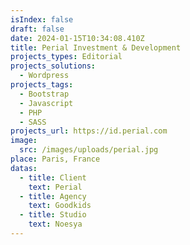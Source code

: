 ```yaml
---
isIndex: false
draft: false
date: 2024-01-15T10:34:08.410Z
title: Perial Investment & Development
projects_types: Editorial
projects_solutions:
  - Wordpress
projects_tags:
  - Bootstrap
  - Javascript
  - PHP
  - SASS
projects_url: https://id.perial.com
image:
  src: /images/uploads/perial.jpg
place: Paris, France
datas:
  - title: Client
    text: Perial
  - title: Agency
    text: Goodkids
  - title: Studio
    text: Noesya
---
```

